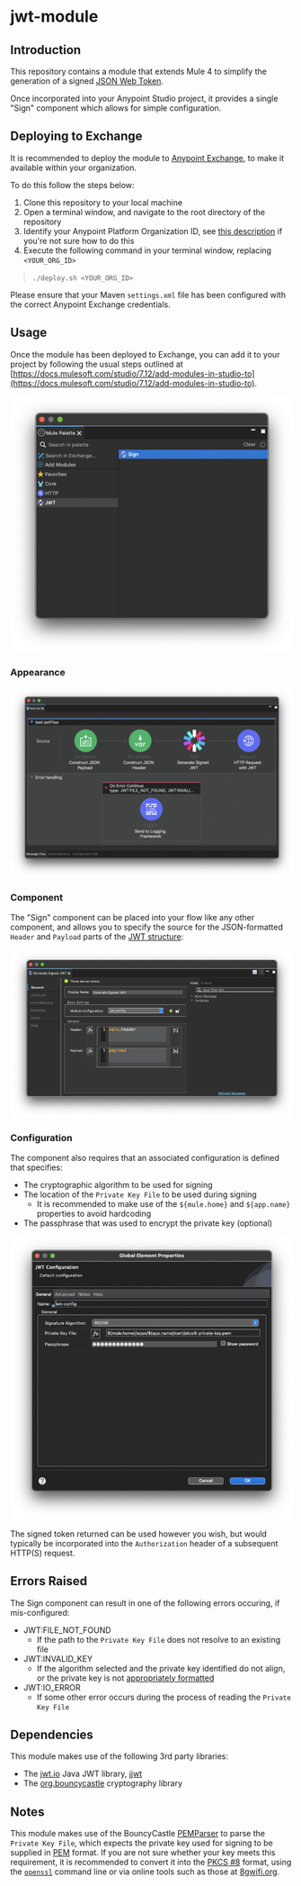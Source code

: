 # jwt-module

## Introduction

This repository contains a module that extends Mule 4 to simplify the generation of a signed [JSON Web Token](https://en.wikipedia.org/wiki/JSON_Web_Token).

Once incorporated into your Anypoint Studio project, it provides a single "Sign" component which allows for simple configuration.

## Deploying to Exchange

It is recommended to deploy the module to [Anypoint Exchange](https://docs.mulesoft.com/exchange/), to make it available within your organization.

To do this follow the steps below:

1. Clone this repository to your local machine
2. Open a terminal window, and navigate to the root directory of the repository
3. Identify your Anypoint Platform Organization ID, see [this description](https://help.mulesoft.com/s/article/How-to-know-my-Organization-ID-Org-ID-on-the-Anypoint-Platform) if you're not sure how to do this
4. Execute the following command in your terminal window, replacing `<YOUR_ORG_ID>`
> `./deploy.sh <YOUR_ORG_ID>`

Please ensure that your Maven `settings.xml` file has been configured with the correct Anypoint Exchange credentials.

## Usage

Once the module has been deployed to Exchange, you can add it to your project by following the usual steps outlined at [https://docs.mulesoft.com/studio/7.12/add-modules-in-studio-to](https://docs.mulesoft.com/studio/7.12/add-modules-in-studio-to).

![Mule Palette](/images/mule-palette.png)

### Appearance

![JWT Flow](/images/jwt-flow.png)

### Component

The "Sign" component can be placed into your flow like any other component, and allows you to specify the source for the JSON-formatted `Header` and `Payload` parts of the [JWT structure](https://en.wikipedia.org/wiki/JSON_Web_Token#Structure):

![Sign parameters](/images/sign-parameters.png)

### Configuration

The component also requires that an associated configuration is defined that specifies:

+ The cryptographic algorithm to be used for signing
+ The location of the `Private Key File` to be used during signing
    + It is recommended to make use of the `${mule.home}` and `${app.name}` properties to avoid hardcoding
+ The passphrase that was used to encrypt the private key (optional)

![Configuration](/images/config-parameters.png)

The signed token returned can be used however you wish, but would typically be incorporated into the `Authorization` header of a subsequent HTTP(S) request.

## Errors Raised

The Sign component can result in one of the following errors occuring, if mis-configured:

+ JWT:FILE_NOT_FOUND
    + If the path to the `Private Key File` does not resolve to an existing file
+ JWT:INVALID_KEY
    + If the algorithm selected and the private key identified do not align, or the private key is not [appropriately formatted](#notes)
+ JWT:IO_ERROR
    + If some other error occurs during the process of reading the `Private Key File`

## Dependencies

This module makes use of the following 3rd party libraries:

+ The [jwt.io](https://jwt.io/) Java JWT library, [jjwt](https://github.com/jwtk/jjwt)
+ The [org.bouncycastle](https://javadoc.io/doc/org.bouncycastle/bcpkix-jdk15on/latest/index.html) cryptography library

## Notes

This module makes use of the BouncyCastle [PEMParser](https://www.bouncycastle.org/docs/pkixdocs1.5on/org/bouncycastle/openssl/PEMParser.html) to parse the `Private Key File`, which expects the private key used for signing to be supplied in [PEM](https://en.wikipedia.org/wiki/Privacy-Enhanced_Mail) format.
If you are not sure whether your key meets this requirement, it is recommended to convert it into the [PKCS #8](https://en.wikipedia.org/wiki/PKCS_8) format, using the [`openssl`](https://www.openssl.org/docs/man1.1.1/man1/openssl-pkcs8.html) command line or via online tools such as those at [8gwifi.org](https://8gwifi.org/).